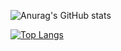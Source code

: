 ![Anurag's GitHub stats](https://github-readme-stats.vercel.app/api?username=shimizu-saffle&count_private=true&show_icons=true&theme=transparent)	

[![Top Langs](https://github-readme-stats.vercel.app/api/top-langs/?username=shimizu-saffle&hide=Objective-C,hcl,plpgsql,shell,c%2B%2B,cmake,C++,html,c,ruby,javascript&count_private=true&langs_count=10&layout=compact&theme=transparent)](https://github.com/anuraghazra/github-readme-stats)
